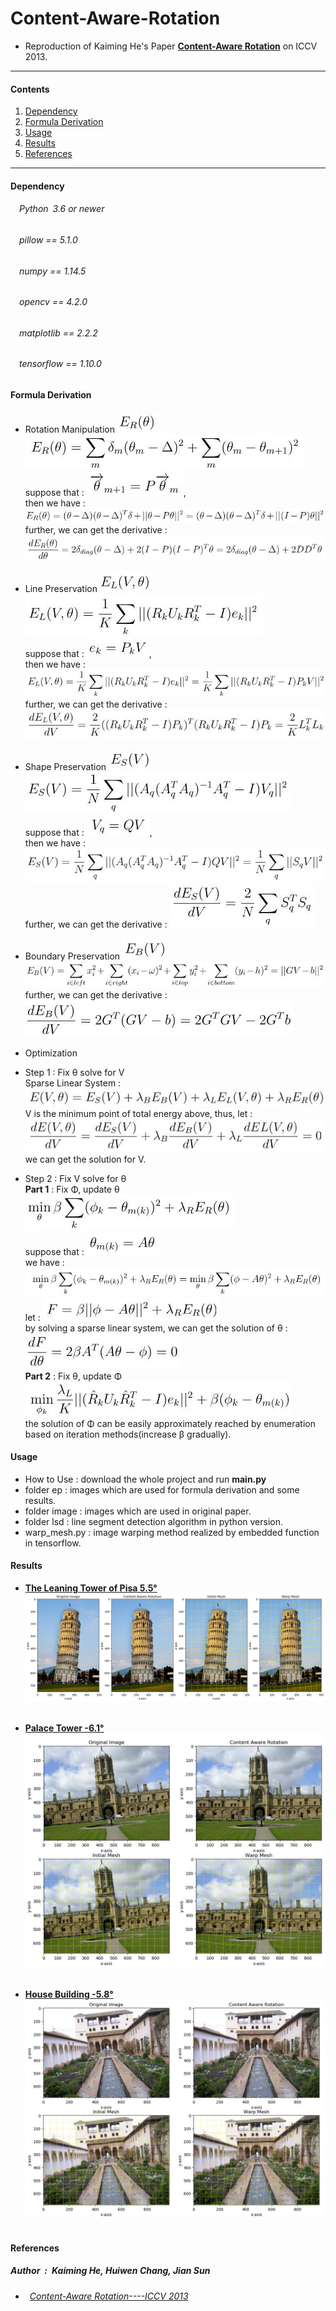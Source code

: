 # Content-Aware-Rotation
* Reproduction of Kaiming He's Paper [**Content-Aware Rotation**](http://kaiminghe.com/publications/iccv13car.pdf) on ICCV 2013.<br>
---
#### Contents

1. [Dependency](#Dependency)
1. [Formula Derivation](#formula-derivation)
1. [Usage](#Usage)
1. [Results](#Results)
1. [References](#References)
---

#### Dependency
###### &emsp;Python&ensp;3.6 or newer<br>
###### &emsp;pillow == 5.1.0<br>
###### &emsp;numpy == 1.14.5<br>
###### &emsp;opencv == 4.2.0<br>
###### &emsp;matplotlib == 2.2.2<br>
###### &emsp;tensorflow == 1.10.0<br>

#### Formula Derivation
* Rotation Manipulation ![eq1](https://github.com/ForeverPs/content-aware-rotation/blob/master/eq/eq1.jpg)<br>
![eq2](https://github.com/ForeverPs/content-aware-rotation/blob/master/eq/eq2.jpg)<br>
suppose that : ![eq3](https://github.com/ForeverPs/content-aware-rotation/blob/master/eq/eq3.jpg),<br>
then we have : ![eq4](https://github.com/ForeverPs/content-aware-rotation/blob/master/eq/eq4.jpg)<br>
further, we can get the derivative : ![eq5](https://github.com/ForeverPs/content-aware-rotation/blob/master/eq/eq5.jpg)<br>

* Line Preservation ![eq6](https://github.com/ForeverPs/content-aware-rotation/blob/master/eq/eq6.jpg)<br>
![eq7](https://github.com/ForeverPs/content-aware-rotation/blob/master/eq/eq7.jpg)<br>
suppose that : ![eq8](https://github.com/ForeverPs/content-aware-rotation/blob/master/eq/eq8.jpg),<br>
then we have : ![eq9](https://github.com/ForeverPs/content-aware-rotation/blob/master/eq/eq9.jpg)<br>
further, we can get the derivative : ![eq10](https://github.com/ForeverPs/content-aware-rotation/blob/master/eq/eq10.jpg)<br>

* Shape Preservation ![eq11](https://github.com/ForeverPs/content-aware-rotation/blob/master/eq/eq11.jpg)<br>
![eq12](https://github.com/ForeverPs/content-aware-rotation/blob/master/eq/eq12.jpg)<br>
suppose that : ![eq13](https://github.com/ForeverPs/content-aware-rotation/blob/master/eq/eq13.jpg),<br>
then we have : ![eq14](https://github.com/ForeverPs/content-aware-rotation/blob/master/eq/eq14.jpg)<br>
further, we can get the derivative : ![eq15](https://github.com/ForeverPs/content-aware-rotation/blob/master/eq/eq15.jpg)<br>

* Boundary Preservation ![eq16](https://github.com/ForeverPs/content-aware-rotation/blob/master/eq/eq16.jpg)<br>
![eq17](https://github.com/ForeverPs/content-aware-rotation/blob/master/eq/eq17.jpg)<br>
further, we can get the derivative : ![eq18](https://github.com/ForeverPs/content-aware-rotation/blob/master/eq/eq18.jpg)<br>

* Optimization
* Step 1 : Fix θ solve for V <br>
Sparse Linear System : ![eq19](https://github.com/ForeverPs/content-aware-rotation/blob/master/eq/eq19.jpg)<br>
V is the minimum point of total energy above, thus, let : <br>
![eq20](https://github.com/ForeverPs/content-aware-rotation/blob/master/eq/eq20.jpg)<br>
we can get the solution for V. <br>
* Step 2 : Fix V solve for θ <br>
**Part 1** : Fix Φ, update θ<br>
![eq21](https://github.com/ForeverPs/content-aware-rotation/blob/master/eq/eq21.jpg)<br>
suppose that : ![eq22](https://github.com/ForeverPs/content-aware-rotation/blob/master/eq/eq22.jpg)<br>
we have : ![eq23](https://github.com/ForeverPs/content-aware-rotation/blob/master/eq/eq23.jpg)<br>
let : ![eq24](https://github.com/ForeverPs/content-aware-rotation/blob/master/eq/eq24.jpg)<br>
by solving a sparse linear system, we can get the solution of θ : <br>
![eq25](https://github.com/ForeverPs/content-aware-rotation/blob/master/eq/eq25.jpg)<br>
**Part 2** : Fix θ, update Φ<br>
![eq26](https://github.com/ForeverPs/content-aware-rotation/blob/master/eq/eq26.jpg)<br>
the solution of Φ can be easily approximately reached by enumeration based on iteration methods(increase β gradually).<br>

#### Usage
* How to Use : download the whole project and run **main.py**
* folder ep : images which are used for formula derivation and some results.
* folder image : images which are used in original paper.
* folder lsd : line segment detection algorithm in python version.
* warp_mesh.py : image warping method realized by embedded function in tensorflow.

#### Results
* [**The Leaning Tower of Pisa  5.5°**](https://github.com/ForeverPs/content-aware-rotation/blob/master/image/image7.jpg)<br>
<img src= https://github.com/ForeverPs/content-aware-rotation/blob/master/eq/pisa_tower.jpg /><br><br>

* [**Palace Tower  -6.1°**](https://github.com/ForeverPs/content-aware-rotation/blob/master/image/image2.png)<br>
<img src= https://github.com/ForeverPs/content-aware-rotation/blob/master/eq/palace_tower.jpg /><br><br>

* [**House Building  -5.8°**](https://github.com/ForeverPs/content-aware-rotation/blob/master/image/image1.png)<br>
<img src= https://github.com/ForeverPs/content-aware-rotation/blob/master/eq/house.jpg /><br><br>


#### References
##### Author&ensp;:&ensp;Kaiming He, Huiwen Chang, Jian Sun<br>
* ###### &ensp;[Content-Aware Rotation----ICCV 2013](http://kaiminghe.com/publications/iccv13car.pdf)<br>
